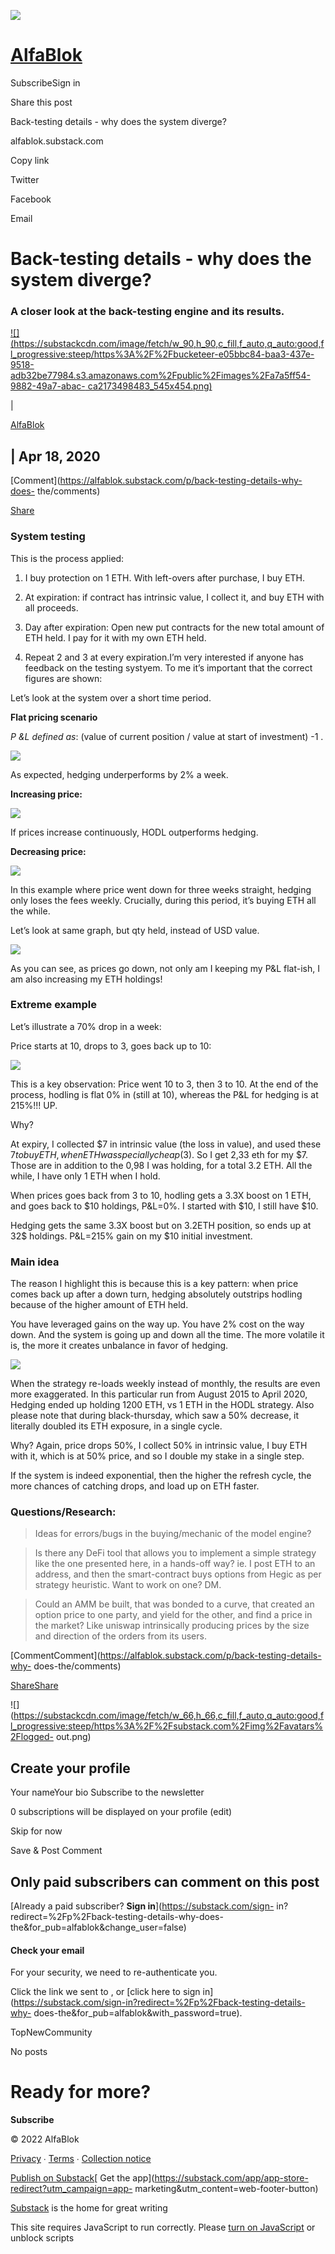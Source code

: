 [![](https://substackcdn.com/image/fetch/w_96,c_limit,f_auto,q_auto:good,fl_progressive:steep/https%3A%2F%2Fbucketeer-e05bbc84-baa3-437e-9518-adb32be77984.s3.amazonaws.com%2Fpublic%2Fimages%2F83c90dd4-d6b5-4f1a-87dc-810f4816f885_256x256.png)](https://alfablok.substack.com)

# [AlfaBlok](https://alfablok.substack.com)

SubscribeSign in

Share this post

Back-testing details - why does the system diverge?

alfablok.substack.com

Copy link

Twitter

Facebook

Email

# Back-testing details - why does the system diverge?

### A closer look at the back-testing engine and its results.

[![](https://substackcdn.com/image/fetch/w_90,h_90,c_fill,f_auto,q_auto:good,fl_progressive:steep/https%3A%2F%2Fbucketeer-e05bbc84-baa3-437e-9518-adb32be77984.s3.amazonaws.com%2Fpublic%2Fimages%2Fa7a5ff54-9882-49a7-abac-
ca2173498483_545x454.png)](https://substack.com/profile/8382123-alfablok)

|

[AlfaBlok](https://substack.com/profile/8382123-alfablok)

| Apr 18, 2020  
---  
  
[Comment](https://alfablok.substack.com/p/back-testing-details-why-does-
the/comments)

[Share](javascript:void\(0\))  
  
### System testing

This is the process applied:

  1. I buy protection on 1 ETH. With left-overs after purchase, I buy ETH.

  2. At expiration: if contract has intrinsic value, I collect it, and buy ETH with all proceeds.

  3. Day after expiration: Open new put contracts for the new total amount of ETH held. I pay for it with my own ETH held.

  4. Repeat 2 and 3 at every expiration.I’m very interested if anyone has feedback on the testing systyem. To me it’s important that the correct figures are shown:

Let’s look at the system over a short time period.

 **Flat pricing scenario**

 _P &L defined as_: (value of current position / value at start of investment)
-1 .

[![](https://substackcdn.com/image/fetch/w_1456,c_limit,f_auto,q_auto:good,fl_progressive:steep/https%3A%2F%2Fbucketeer-e05bbc84-baa3-437e-9518-adb32be77984.s3.amazonaws.com%2Fpublic%2Fimages%2F18ce3dfe-9ada-46e2-b24f-28daabd5207f_1024x647.png)](https://substackcdn.com/image/fetch/f_auto,q_auto:good,fl_progressive:steep/https%3A%2F%2Fbucketeer-e05bbc84-baa3-437e-9518-adb32be77984.s3.amazonaws.com%2Fpublic%2Fimages%2F18ce3dfe-9ada-46e2-b24f-28daabd5207f_1024x647.png)

As expected, hedging underperforms by 2% a week.

 **Increasing price:**

[![](https://substackcdn.com/image/fetch/w_1456,c_limit,f_auto,q_auto:good,fl_progressive:steep/https%3A%2F%2Fbucketeer-e05bbc84-baa3-437e-9518-adb32be77984.s3.amazonaws.com%2Fpublic%2Fimages%2Fd01be7ca-23f2-498c-b00f-51b90fd1d3cb_1044x693.png)](https://substackcdn.com/image/fetch/f_auto,q_auto:good,fl_progressive:steep/https%3A%2F%2Fbucketeer-e05bbc84-baa3-437e-9518-adb32be77984.s3.amazonaws.com%2Fpublic%2Fimages%2Fd01be7ca-23f2-498c-b00f-51b90fd1d3cb_1044x693.png)

If prices increase continuously, HODL outperforms hedging.

 **Decreasing price:**

[![](https://substackcdn.com/image/fetch/w_1456,c_limit,f_auto,q_auto:good,fl_progressive:steep/https%3A%2F%2Fbucketeer-e05bbc84-baa3-437e-9518-adb32be77984.s3.amazonaws.com%2Fpublic%2Fimages%2F9c1e1eeb-09e8-4182-b401-13c831e6ae06_705x535.png)](https://substackcdn.com/image/fetch/f_auto,q_auto:good,fl_progressive:steep/https%3A%2F%2Fbucketeer-e05bbc84-baa3-437e-9518-adb32be77984.s3.amazonaws.com%2Fpublic%2Fimages%2F9c1e1eeb-09e8-4182-b401-13c831e6ae06_705x535.png)

In this example where price went down for three weeks straight, hedging only
loses the fees weekly. Crucially, during this period, it’s buying ETH all the
while.

Let’s look at same graph, but qty held, instead of USD value.

[![](https://substackcdn.com/image/fetch/w_1456,c_limit,f_auto,q_auto:good,fl_progressive:steep/https%3A%2F%2Fbucketeer-e05bbc84-baa3-437e-9518-adb32be77984.s3.amazonaws.com%2Fpublic%2Fimages%2F0ef43c72-00bd-4768-84fb-b9b53972cf69_705x535.png)](https://substackcdn.com/image/fetch/f_auto,q_auto:good,fl_progressive:steep/https%3A%2F%2Fbucketeer-e05bbc84-baa3-437e-9518-adb32be77984.s3.amazonaws.com%2Fpublic%2Fimages%2F0ef43c72-00bd-4768-84fb-b9b53972cf69_705x535.png)

As you can see, as prices go down, not only am I keeping my P&L flat-ish, I am
also increasing my ETH holdings!

### Extreme example

Let’s illustrate a 70% drop in a week:

Price starts at 10, drops to 3, goes back up to 10:

[![](https://substackcdn.com/image/fetch/w_1456,c_limit,f_auto,q_auto:good,fl_progressive:steep/https%3A%2F%2Fbucketeer-e05bbc84-baa3-437e-9518-adb32be77984.s3.amazonaws.com%2Fpublic%2Fimages%2F18ec2e0a-bdd1-4b8c-9979-67ab4ecc52e3_744x1126.png)](https://substackcdn.com/image/fetch/f_auto,q_auto:good,fl_progressive:steep/https%3A%2F%2Fbucketeer-e05bbc84-baa3-437e-9518-adb32be77984.s3.amazonaws.com%2Fpublic%2Fimages%2F18ec2e0a-bdd1-4b8c-9979-67ab4ecc52e3_744x1126.png)

This is a key observation: Price went 10 to 3, then 3 to 10. At the end of the
process, hodling is flat 0% in (still at 10), whereas the P&L for hedging is
at 215%!!! UP.

Why?

At expiry, I collected $7 in intrinsic value (the loss in value), and used
these $7 to buy ETH, when ETH was specially cheap ($3). So I get 2,33 eth for
my $7. Those are in addition to the 0,98 I was holding, for a total 3.2 ETH.
All the while, I have only 1 ETH when I hold.

When prices goes back from 3 to 10, hodling gets a 3.3X boost on 1 ETH, and
goes back to $10 holdings, P&L=0%. I started with $10, I still have $10.

Hedging gets the same 3.3X boost but on 3.2ETH position, so ends up at 32$
holdings. P&L=215% gain on my $10 initial investment.

### Main idea

The reason I highlight this is because this is a key pattern: when price comes
back up after a down turn, hedging absolutely outstrips hodling because of the
higher amount of ETH held.

You have leveraged gains on the way up. You have 2% cost on the way down. And
the system is going up and down all the time. The more volatile it is, the
more it creates unbalance in favor of hedging.

[![](https://substackcdn.com/image/fetch/w_1456,c_limit,f_auto,q_auto:good,fl_progressive:steep/https%3A%2F%2Fbucketeer-e05bbc84-baa3-437e-9518-adb32be77984.s3.amazonaws.com%2Fpublic%2Fimages%2Fe0df4ed8-d750-4595-baa0-41069b5ef8be_1545x931.png)](https://substackcdn.com/image/fetch/f_auto,q_auto:good,fl_progressive:steep/https%3A%2F%2Fbucketeer-e05bbc84-baa3-437e-9518-adb32be77984.s3.amazonaws.com%2Fpublic%2Fimages%2Fe0df4ed8-d750-4595-baa0-41069b5ef8be_1545x931.png)

When the strategy re-loads weekly instead of monthly, the results are even
more exaggerated. In this particular run from August 2015 to April 2020,
Hedging ended up holding 1200 ETH, vs 1 ETH in the HODL strategy. Also please
note that during black-thursday, which saw a 50% decrease, it literally
doubled its ETH exposure, in a single cycle.

Why? Again, price drops 50%, I collect 50% in intrinsic value, I buy ETH with
it, which is at 50% price, and so I double my stake in a single step.

If the system is indeed exponential, then the higher the refresh cycle, the
more chances of catching drops, and load up on ETH faster.

### Questions/Research:

>Ideas for errors/bugs in the buying/mechanic of the model engine?

>Is there any DeFi tool that allows you to implement a simple strategy like
the one presented here, in a hands-off way? ie. I post ETH to an address, and
then the smart-contract buys options from Hegic as per strategy heuristic.
Want to work on one? DM.

>Could an AMM be built, that was bonded to a curve, that created an option
price to one party, and yield for the other, and find a price in the market?
Like uniswap intrinsically producing prices by the size and direction of the
orders from its users.  

[CommentComment](https://alfablok.substack.com/p/back-testing-details-why-
does-the/comments)

[ShareShare](javascript:void\(0\))

![](https://substackcdn.com/image/fetch/w_66,h_66,c_fill,f_auto,q_auto:good,fl_progressive:steep/https%3A%2F%2Fsubstack.com%2Fimg%2Favatars%2Flogged-
out.png)

## Create your profile

Your nameYour bio Subscribe to the newsletter

0 subscriptions will be displayed on your profile (edit)

Skip for now

Save & Post Comment

## Only paid subscribers can comment on this post

[Already a paid subscriber? **Sign in**](https://substack.com/sign-
in?redirect=%2Fp%2Fback-testing-details-why-does-
the&for_pub=alfablok&change_user=false)

#### Check your email

For your security, we need to re-authenticate you.

Click the link we sent to , or [click here to sign
in](https://substack.com/sign-in?redirect=%2Fp%2Fback-testing-details-why-
does-the&for_pub=alfablok&with_password=true).

TopNewCommunity[](javascript:void\(0\))

No posts

# Ready for more?

 **Subscribe**

© 2022 AlfaBlok

[Privacy](https://alfablok.substack.com/privacy) ∙ [Terms](/tos) ∙ [Collection
notice](https://substack.com/ccpa#personal-data-collected)

[ Publish on
Substack](https://substack.com/signup?utm_source=substack&utm_medium=web&utm_content=footer)[
Get the app](https://substack.com/app/app-store-redirect?utm_campaign=app-
marketing&utm_content=web-footer-button)

[Substack](https://substack.com) is the home for great writing

This site requires JavaScript to run correctly. Please [turn on
JavaScript](https://enable-javascript.com/) or unblock scripts

